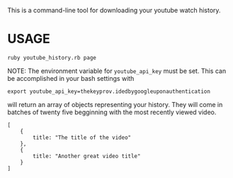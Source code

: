 This is a command-line tool for downloading your youtube watch history.

USAGE
=====

    ruby youtube_history.rb page

NOTE: The environment variable for `youtube_api_key` must be set. This can be accomplished in your bash settings with 

    export youtube_api_key=thekeyprov.idedbygoogleuponauthentication

will return an array of objects representing your history. They will come in batches of twenty five begginning with the 
most recently viewed video.

  	[
  	  	{ 
  	  		title: "The title of the video"
  	  	},
  	  	{ 
  	  		title: "Another great video title"
  	  	}
  	]